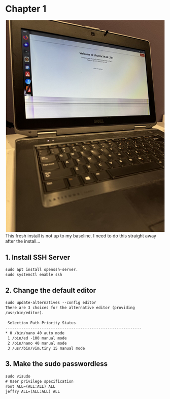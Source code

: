 # Chapter 1
<div style="text-align: center;">
  <img src="/img/chap1-laptop.jpeg" alt="Description of the image" width="500"/>
</div>
 This fresh install is not up to my baseline. I need to do this straight away after the install…

## 1. Install SSH Server
```
sudo apt install openssh-server.
sudo systemctl enable ssh
```

## 2. Change the default editor
```
sudo update-alternatives --config editor
There are 3 choices for the alternative editor (providing /usr/bin/editor).

 Selection Path Priority Status
------------------------------------------------------------
* 0 /bin/nano 40 auto mode
 1 /bin/ed -100 manual mode
 2 /bin/nano 40 manual mode
 3 /usr/bin/vim.tiny 15 manual mode
```

## 3. Make the sudo passwordless
```
sudo visudo
# User privilege specification
root ALL=(ALL:ALL) ALL
jeffry ALL=(ALL:ALL) ALL
```
